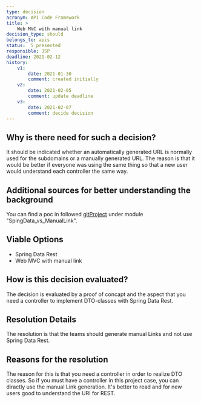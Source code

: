 ```yaml
---
type: decision
acronym: API Code Framework
title: >
    Web MVC with manual link
decision_type: should
belongs_to: apis
status: _5_presented
responsible: JSP
deadline: 2021-02-12
history:
    v1:
        date: 2021-01-30
        comment: created initially
    v2:
        date: 2021-02-05
        comment: update deadline
    v3:
        date: 2021-02-07
        comment: decide decision
---
```


## Why is there need for such a decision?


It should be indicated whether an automatically generated URL is normally used for the subdomains or a manually generated URL.
The reason is that it would be better if everyone was using the same thing so that a new user would understand each controller the same way.

## Additional sources for better understanding the background

You can find a poc in followed [gitProject](https://github.com/EVATool/evatool-poc) under module "SpingData_vs_ManualLink".


## Viable Options

+ Spring Data Rest
+ Web MVC with manual link

## How is this decision evaluated?

The decision is evaluated by a proof of concapt and the aspect that you need a controller to implement DTO-classes with Spring Data Rest.

 
## Resolution Details

The resolution is that the teams should generate manual Links and not use Spring Data Rest.


## Reasons for the resolution

The reason for this is that you need a controller in order to realize DTO classes.
So if you must have a controller in this project case, you can diractly use the manual Link generation.
It's better to read and for new users good to understand the URI for REST.



